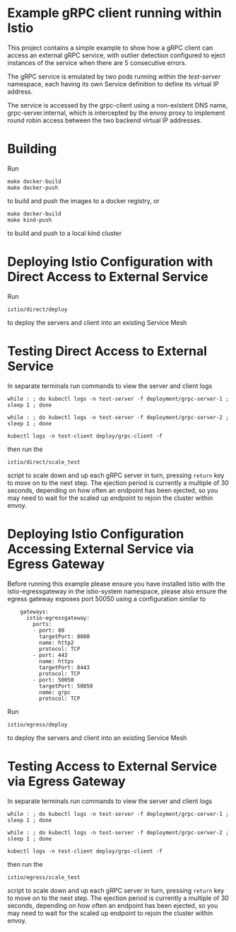# Example gRPC client running within Istio

This project contains a simple example to show how a gRPC client can access an external gRPC service, with outlier detection configured to eject instances of the service when there are 5 consecutive errors.

The gRPC service is emulated by two pods running within the *test-server* namespace, each having its own Service definition to define its virtual IP address.

The service is accessed by the grpc-client using a non-existent DNS name, grpc-server.internal, which is intercepted by the envoy proxy to implement round robin access between the two backend virtual IP addresses.

# Building

Run 
```
make docker-build
make docker-push
```
to build and push the images to a docker registry, or
```
make docker-build
make kind-push
```
to build and push to a local kind cluster

# Deploying Istio Configuration with Direct Access to External Service

Run
```
istio/direct/deploy
```
to deploy the servers and client into an existing Service Mesh

# Testing Direct Access to External Service

In separate terminals run commands to view the server and client logs
```
while : ; do kubectl logs -n test-server -f deployment/grpc-server-1 ; sleep 1 ; done
```
```
while : ; do kubectl logs -n test-server -f deployment/grpc-server-2 ; sleep 1 ; done
```
```
kubectl logs -n test-client deploy/grpc-client -f
```

then run the
```
istio/direct/scale_test
```
script to scale down and up each gRPC server in turn, pressing `return` key to move on to the next step.  The ejection period is currently a multiple of 30 seconds, depending on how often an endpoint has been ejected, so you may need to wait for the scaled up endpoint to rejoin the cluster within envoy.

# Deploying Istio Configuration Accessing External Service via Egress Gateway

Before running this example please ensure you have installed Istio with the istio-egressgateway in the istio-system namespace, please also ensure the egress gateway exposes port 50050 using a configuration similar to
```
    gateways:
      istio-egressgateway:
        ports:
        - port: 80
          targetPort: 8080
          name: http2
          protocol: TCP
        - port: 443
          name: https
          targetPort: 8443
          protocol: TCP
        - port: 50050
          targetPort: 50050
          name: grpc
          protocol: TCP
```

Run
```
istio/egress/deploy
```
to deploy the servers and client into an existing Service Mesh

# Testing Access to External Service via Egress Gateway

In separate terminals run commands to view the server and client logs
```
while : ; do kubectl logs -n test-server -f deployment/grpc-server-1 ; sleep 1 ; done
```
```
while : ; do kubectl logs -n test-server -f deployment/grpc-server-2 ; sleep 1 ; done
```
```
kubectl logs -n test-client deploy/grpc-client -f
```

then run the
```
istio/egress/scale_test
```
script to scale down and up each gRPC server in turn, pressing `return` key to move on to the next step.  The ejection period is currently a multiple of 30 seconds, depending on how often an endpoint has been ejected, so you may need to wait for the scaled up endpoint to rejoin the cluster within envoy.
